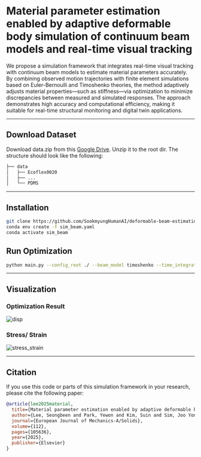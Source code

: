 # Material parameter estimation enabled by adaptive deformable body simulation of continuum beam models and real-time visual tracking

We propose a simulation framework that integrates real-time visual tracking with continuum beam models to estimate material parameters accurately. By combining observed motion trajectories with finite element simulations based on Euler-Bernoulli and Timoshenko theories, the method adaptively adjusts material properties—such as stiffness—via optimization to minimize discrepancies between measured and simulated responses. The approach demonstrates high accuracy and computational efficiency, making it suitable for real-time structural monitoring and digital twin applications.

---

## Download Dataset
Download data.zip from this [Google Drive](https://drive.google.com/file/d/1JXhTpRsDGlvDu2qU6Q8SPhkaqf2Grh9N/view?usp=drive_link). Unzip it to the root dir.
The structure should look like the following:
```bash
├── data 
│   ├── Ecoflex0020
│   ├── ...
│   └── PDMS
```

---

## Installation

```bash
git clone https://github.com/SookmyungHumanAI/deformable-beam-estimation.git
conda env create -f sim_beam.yaml
conda activate sim_beam
```

## Run Optimization
```bash
python main.py --config_root ./ --beam_model timoshenko --time_integration newmark --optimize True --optim_num 100
```

---
## Visualization
### Optimization Result
![disp](https://github.com/user-attachments/assets/db8ea1e0-9cd3-4567-b80f-54fae20c4aa0)

### Stress/ Strain
![stress_strain](https://github.com/user-attachments/assets/5f512d3d-ce08-420a-aaf2-306187ce2df4)


---
## Citation

If you use this code or parts of this simulation framework in your research, please cite the following paper:

```bibtex
@article{lee2025material,
  title={Material parameter estimation enabled by adaptive deformable body simulation of continuum beam models and real-time visual tracking},
  author={Lee, Seongbeen and Park, Yewon and Kim, Suin and Sim, Joo Yong},
  journal={European Journal of Mechanics-A/Solids},
  volume={112},
  pages={105636},
  year={2025},
  publisher={Elsevier}
}
